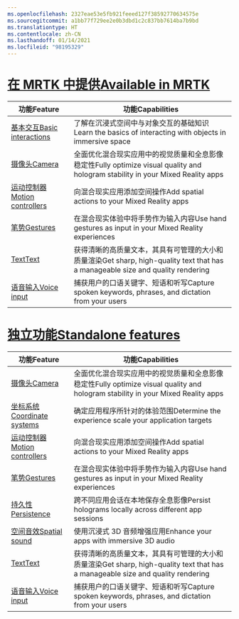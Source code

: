 ```yaml
---
ms.openlocfilehash: 2327eae53e5fb921feeed127f38592770634575e
ms.sourcegitcommit: a1bb77f729ee2e0b3dbd1c2c837bb7614ba7b9bd
ms.translationtype: HT
ms.contentlocale: zh-CN
ms.lasthandoff: 01/14/2021
ms.locfileid: "98195329"
---
```

# <a name="available-in-mrtk"></a>[<span data-ttu-id="9bad5-101">在 MRTK 中提供</span><span class="sxs-lookup"><span data-stu-id="9bad5-101">Available in MRTK</span></span>](#tab/mrtk)

|  <span data-ttu-id="9bad5-102">功能</span><span class="sxs-lookup"><span data-stu-id="9bad5-102">Feature</span></span>  |  <span data-ttu-id="9bad5-103">功能</span><span class="sxs-lookup"><span data-stu-id="9bad5-103">Capabilities</span></span>  |
| --- | --- |
| [<span data-ttu-id="9bad5-104">基本交互</span><span class="sxs-lookup"><span data-stu-id="9bad5-104">Basic interactions</span></span>](../unity/mrtk-101.md) | <span data-ttu-id="9bad5-105">了解在沉浸式空间中与对象交互的基础知识</span><span class="sxs-lookup"><span data-stu-id="9bad5-105">Learn the basics of interacting with objects in immersive space</span></span> |
| [<span data-ttu-id="9bad5-106">摄像头</span><span class="sxs-lookup"><span data-stu-id="9bad5-106">Camera</span></span>](../unity/camera-in-unity.md) | <span data-ttu-id="9bad5-107">全面优化混合现实应用中的视觉质量和全息影像稳定性</span><span class="sxs-lookup"><span data-stu-id="9bad5-107">Fully optimize visual quality and hologram stability in your Mixed Reality apps</span></span> |
| [<span data-ttu-id="9bad5-108">运动控制器</span><span class="sxs-lookup"><span data-stu-id="9bad5-108">Motion controllers</span></span>](../unity/motion-controllers-in-unity.md) | <span data-ttu-id="9bad5-109">向混合现实应用添加空间操作</span><span class="sxs-lookup"><span data-stu-id="9bad5-109">Add spatial actions to your Mixed Reality apps</span></span> |
| [<span data-ttu-id="9bad5-110">笔势</span><span class="sxs-lookup"><span data-stu-id="9bad5-110">Gestures</span></span>](../unity/gestures-in-unity.md) | <span data-ttu-id="9bad5-111">在混合现实体验中将手势作为输入内容</span><span class="sxs-lookup"><span data-stu-id="9bad5-111">Use hand gestures as input in your Mixed Reality experiences</span></span> |
| [<span data-ttu-id="9bad5-112">Text</span><span class="sxs-lookup"><span data-stu-id="9bad5-112">Text</span></span>](../unity/text-in-unity.md) | <span data-ttu-id="9bad5-113">获得清晰的高质量文本，其具有可管理的大小和质量渲染</span><span class="sxs-lookup"><span data-stu-id="9bad5-113">Get sharp, high-quality text that has a manageable size and quality rendering</span></span> |
| [<span data-ttu-id="9bad5-114">语音输入</span><span class="sxs-lookup"><span data-stu-id="9bad5-114">Voice input</span></span>](../unity/voice-input-in-unity.md) | <span data-ttu-id="9bad5-115">捕获用户的口语关键字、短语和听写</span><span class="sxs-lookup"><span data-stu-id="9bad5-115">Capture spoken keywords, phrases, and dictation from your users</span></span>|

# <a name="standalone-features"></a>[<span data-ttu-id="9bad5-116">独立功能</span><span class="sxs-lookup"><span data-stu-id="9bad5-116">Standalone features</span></span>](#tab/standalone)

|  <span data-ttu-id="9bad5-117">功能</span><span class="sxs-lookup"><span data-stu-id="9bad5-117">Feature</span></span>  |  <span data-ttu-id="9bad5-118">功能</span><span class="sxs-lookup"><span data-stu-id="9bad5-118">Capabilities</span></span>  |
| --- | --- |
| [<span data-ttu-id="9bad5-119">摄像头</span><span class="sxs-lookup"><span data-stu-id="9bad5-119">Camera</span></span>](../unity/camera-in-unity.md) | <span data-ttu-id="9bad5-120">全面优化混合现实应用中的视觉质量和全息影像稳定性</span><span class="sxs-lookup"><span data-stu-id="9bad5-120">Fully optimize visual quality and hologram stability in your Mixed Reality apps</span></span> |
| [<span data-ttu-id="9bad5-121">坐标系统</span><span class="sxs-lookup"><span data-stu-id="9bad5-121">Coordinate systems</span></span>](../unity/coordinate-systems-in-unity.md) | <span data-ttu-id="9bad5-122">确定应用程序所针对的体验范围</span><span class="sxs-lookup"><span data-stu-id="9bad5-122">Determine the experience scale your application targets</span></span> |
| [<span data-ttu-id="9bad5-123">运动控制器</span><span class="sxs-lookup"><span data-stu-id="9bad5-123">Motion controllers</span></span>](../unity/motion-controllers-in-unity.md) | <span data-ttu-id="9bad5-124">向混合现实应用添加空间操作</span><span class="sxs-lookup"><span data-stu-id="9bad5-124">Add spatial actions to your Mixed Reality apps</span></span> |
| [<span data-ttu-id="9bad5-125">笔势</span><span class="sxs-lookup"><span data-stu-id="9bad5-125">Gestures</span></span>](../unity/gestures-in-unity.md) | <span data-ttu-id="9bad5-126">在混合现实体验中将手势作为输入内容</span><span class="sxs-lookup"><span data-stu-id="9bad5-126">Use hand gestures as input in your Mixed Reality experiences</span></span> |
| [<span data-ttu-id="9bad5-127">持久性</span><span class="sxs-lookup"><span data-stu-id="9bad5-127">Persistence</span></span>](../unity/persistence-in-unity.md) | <span data-ttu-id="9bad5-128">跨不同应用会话在本地保存全息影像</span><span class="sxs-lookup"><span data-stu-id="9bad5-128">Persist holograms locally across different app sessions</span></span> |
| [<span data-ttu-id="9bad5-129">空间音效</span><span class="sxs-lookup"><span data-stu-id="9bad5-129">Spatial sound</span></span>](../unity/spatial-sound-in-unity.md) | <span data-ttu-id="9bad5-130">使用沉浸式 3D 音频增强应用</span><span class="sxs-lookup"><span data-stu-id="9bad5-130">Enhance your apps with immersive 3D audio</span></span> |
| [<span data-ttu-id="9bad5-131">Text</span><span class="sxs-lookup"><span data-stu-id="9bad5-131">Text</span></span>](../unity/text-in-unity.md) | <span data-ttu-id="9bad5-132">获得清晰的高质量文本，其具有可管理的大小和质量渲染</span><span class="sxs-lookup"><span data-stu-id="9bad5-132">Get sharp, high-quality text that has a manageable size and quality rendering</span></span> |
| [<span data-ttu-id="9bad5-133">语音输入</span><span class="sxs-lookup"><span data-stu-id="9bad5-133">Voice input</span></span>](../unity/voice-input-in-unity.md) | <span data-ttu-id="9bad5-134">捕获用户的口语关键字、短语和听写</span><span class="sxs-lookup"><span data-stu-id="9bad5-134">Capture spoken keywords, phrases, and dictation from your users</span></span>|


